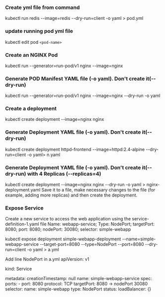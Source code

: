 ### Create yml file from command 
kubectl run redis --image=redis --dry-run=client -o yaml > pod.yml

###  update running pod yml file
kubectl edit pod ```<pod-name>```

###  Create an NGINX Pod
kubectl run --generator=run-pod/v1 nginx --image=nginx

###  Generate POD Manifest YAML file (-o yaml). Don't create it(--dry-run)
kubectl run --generator=run-pod/v1 nginx --image=nginx --dry-run -o yaml

###  Create a deployment
kubectl create deployment --image=nginx nginx

###  Generate Deployment YAML file (-o yaml). Don't create it(--dry-run)
kubectl create deployment httpd-frontend --image=httpd:2.4-alpine  --dry-run=client -o yaml> n.yaml

###  Generate Deployment YAML file (-o yaml). Don't create it(--dry-run) with 4 Replicas (--replicas=4)
kubectl create deployment --image=nginx nginx --dry-run -o yaml > nginx-deployment.yaml
Save it to a file, make necessary changes to the file (for example, adding more replicas) and then create the deployment.

### Expose Service 
Create a new service to access the web application using the service-definition-1.yaml file
Name: webapp-service; Type: NodePort; targetPort: 8080; port: 8080; nodePort: 30080; selector: simple-webapp

kubectl expose deployment simple-webapp-deployment --name=simple-webapp-service --target-port=8080 --type=NodePort --port=8080 --dry-run=client -o yaml > a.yml

Add line NodePort in a.yml
apiVersion: v1

kind: Service

metadata:
  creationTimestamp: null
  name: simple-webapp-service
spec:
  ports:  - port: 8080
    protocol: TCP
    targetPort: 8080
->  nodePort 30080
  selector:
    name: simple-webapp
  type: NodePort
status:
  loadBalancer: {}
